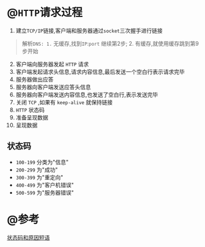# @`HTTP`请求过程

1. 建立`TCP/IP`链接,客户端和服务器通过`socket`三次握手进行链接

  > 解析`DNS: 1.` 无缓存,找到`IP`:`port` 继续第2步; 2. 有缓存,就使用缓存跳到第9步开始

2. 客户端向服务器发起 `HTTP` 请求
3. 客户端发起请求头信息,请求内容信息,最后发送一个空白行表示请求完毕
4. 服务器做出应答
5. 服务器向客户端发送应答头信息
6. 服务器向客户端发送内容信息,也发送了空白行,表示发送完毕
7. 关闭 `TCP` ,如果有 `keep-alive` 就保持链接
8. `HTTP` 状态码
9. 准备呈现数据
10. 呈现数据


## 状态码

- `100-199` 分类为"信息"
- `200-299` 为"成功"
- `300-399` 为"重定向"
- `400-499` 为"客户机错误"
- `500-599` 为"服务器错误"

# @参考

[状态码和原因短语](https://www.ibm.com/support/knowledgecenter/zh/SSGMGV_3.2.0/com.ibm.cics.ts.internet.doc/topics/dfhtl_httpstatus.html)
